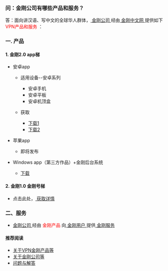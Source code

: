### 问：金刚公司有哪些产品和服务？

答：面向讲汉语、写中文的全球华人群体，[ 金刚公司 ](https://a2zitpro.github.io/web/金刚公司)经由[ 金刚中文网 ](https://a2zitpro.github.io/web/金刚中文网)提供如下<font color="Red"> VPN产品和服务 </font>：

### 一. 产品
#### 1. 金刚2.0 app梯
- 安卓app
  - 适用设备--安卓系列
    - 安卓手机
    - 安卓平板
    - 安卓机顶盒

  - 获取
    - [下载1](https://github.com/a2zitpro/client/releases/download/latest/app-prod-release.apk)
    - [下载2](https://myfasttrack.org/midman/dl_an_1358.php)

- 苹果app
  - 即将发布

- Windows app（第三方作品）+金刚后台系统
  - [下载](https://a2zitpro.github.io/web/win)

#### 2. 金刚1.0 金刚号梯
- 点击此处，[ 获取详情 ](https://a2zitpro.github.io/web/金刚产品-金刚1.0金刚号梯)

### 二、服务
- [ 金刚公司 ](https://a2zitpro.github.io/web/金刚公司 )经由<font color="Red"> 金刚产品 </font>向[ 金刚用户 ](https://a2zitpro.github.io/web/)提供[ 金刚服务 ](https://a2zitpro.github.io/web/金刚服务)

#### 推荐阅读

- [关于VPN金刚产品等](https://a2zitpro.github.io/web/列表-关于金刚VPN产品等)
- [关于金刚公司等](https://a2zitpro.github.io/web/列表-关于金刚公司及相关问题)
- [问题与解答](https://a2zitpro.github.io/web/列表-问题与解答)
